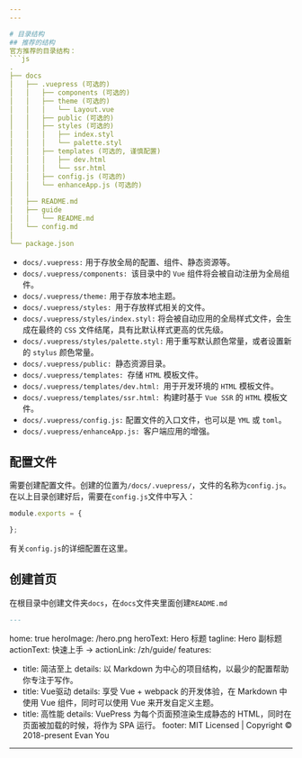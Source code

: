 ```yaml
---
---

# 目录结构
## 推荐的结构
官方推荐的目录结构：
```js
.
├── docs
│   ├── .vuepress (可选的)
│   │   ├── components (可选的)
│   │   ├── theme (可选的)
│   │   │   └── Layout.vue
│   │   ├── public (可选的)
│   │   ├── styles (可选的)
│   │   │   ├── index.styl
│   │   │   └── palette.styl
│   │   ├── templates (可选的, 谨慎配置)
│   │   │   ├── dev.html
│   │   │   └── ssr.html
│   │   ├── config.js (可选的)
│   │   └── enhanceApp.js (可选的)
│   │ 
│   ├── README.md
│   ├── guide
│   │   └── README.md
│   └── config.md
│ 
└── package.json
```
* `docs/.vuepress:` 用于存放全局的配置、组件、静态资源等。
* `docs/.vuepress/components: `该目录中的 `Vue` 组件将会被自动注册为全局组件。
* `docs/.vuepress/theme:` 用于存放本地主题。
* `docs/.vuepress/styles: `用于存放样式相关的文件。
* `docs/.vuepress/styles/index.styl:` 将会被自动应用的全局样式文件，会生成在最终的 `CSS` 文件结尾，具有比默认样式更高的优先级。
* `docs/.vuepress/styles/palette.styl:` 用于重写默认颜色常量，或者设置新的 `stylus` 颜色常量。
* `docs/.vuepress/public: `静态资源目录。
* `docs/.vuepress/templates: `存储 `HTML` 模板文件。
* `docs/.vuepress/templates/dev.html: `用于开发环境的 `HTML` 模板文件。
* `docs/.vuepress/templates/ssr.html: `构建时基于 `Vue SSR` 的 `HTML` 模板文件。
* `docs/.vuepress/config.js:` 配置文件的入口文件，也可以是 `YML` 或 `toml`。
* `docs/.vuepress/enhanceApp.js: `客户端应用的增强。
## 配置文件
需要创建配置文件。创建的位置为`/docs/.vuepress/`，文件的名称为`config.js`。
在以上目录创建好后，需要在`config.js`文件中写入：
```js
module.exports = {

};
```

有关`config.js`的详细配置在这里。

## 创建首页
在根目录中创建文件夹`docs`，在`docs`文件夹里面创建`README.md`
```md
---
```

home: true
heroImage: /hero.png
heroText: Hero 标题
tagline: Hero 副标题
actionText: 快速上手 →
actionLink: /zh/guide/
features:
- title: 简洁至上
  details: 以 Markdown 为中心的项目结构，以最少的配置帮助你专注于写作。
- title: Vue驱动
  details: 享受 Vue + webpack 的开发体验，在 Markdown 中使用 Vue 组件，同时可以使用 Vue 来开发自定义主题。
- title: 高性能
  details: VuePress 为每个页面预渲染生成静态的 HTML，同时在页面被加载的时候，将作为 SPA 运行。
footer: MIT Licensed | Copyright © 2018-present Evan You
---
```